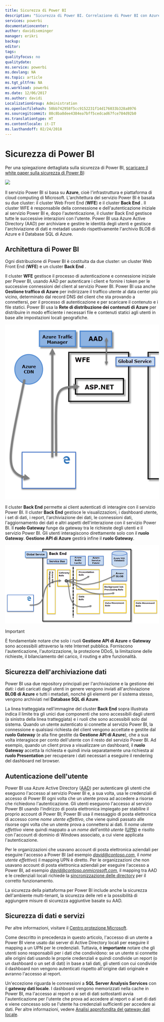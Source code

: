 ```yaml
---
title: Sicurezza di Power BI
description: "Sicurezza di Power BI. Correlazione di Power BI con Azure Active Directory e altri servizi di Azure. Questo argomento include inoltre un collegamento a un white paper più approfondito."
services: powerbi
documentationcenter: 
author: davidiseminger
manager: erikri
backup: 
editor: 
tags: 
qualityfocus: no
qualitydate: 
ms.service: powerbi
ms.devlang: NA
ms.topic: article
ms.tgt_pltfrm: NA
ms.workload: powerbi
ms.date: 12/06/2017
ms.author: davidi
LocalizationGroup: Administration
ms.openlocfilehash: 50bb742958f5cc9152231f14d176033b328a8976
ms.sourcegitcommit: 88c8ba8dee4384ea7bff5cedcad67fce784d92b0
ms.translationtype: HT
ms.contentlocale: it-IT
ms.lasthandoff: 02/24/2018
---
```

# <a name="power-bi-security"></a>Sicurezza di Power BI
Per una spiegazione dettagliata sulla sicurezza di Power BI, [scaricare il white paper sulla sicurezza di Power BI](http://go.microsoft.com/fwlink/?LinkId=829185):

[![](media/service-admin-power-bi-security/pbi_security_01.png)](http://go.microsoft.com/fwlink/?LinkId=829185)

Il servizio Power BI si basa su **Azure**, cioè l'infrastruttura e piattaforma di cloud computing di Microsoft. L'architettura del servizio Power BI è basata su due cluster: il cluster Web Front End (**WFE**) e il cluster **Back End** . Il cluster WFE è responsabile della connessione e dell'autenticazione iniziale al servizio Power BI e, dopo l'autenticazione, il cluster Back End gestisce tutte le successive interazioni con l'utente. Power BI usa Azure Active Directory (AAD) per archiviare e gestire le identità degli utenti e gestisce l'archiviazione di dati e metadati usando rispettivamente l'archivio BLOB di Azure e il Database SQL di Azure.

## <a name="power-bi-architecture"></a>Architettura di Power BI
Ogni distribuzione di Power BI è costituita da due cluster: un cluster Web Front End (**WFE**) e un cluster **Back End** .

Il cluster **WFE** gestisce il processo di autenticazione e connessione iniziale per Power BI, usando AAD per autenticare i client e fornire i token per le successive connessioni del client al servizio Power BI. Power BI usa anche **Gestione traffico di Azure** per indirizzare il traffico utente al data center più vicino, determinato dal record DNS del client che sta provando a connettersi, per il processo di autenticazione e per scaricare il contenuto e i file statici. Power BI usa la **Rete di distribuzione dei contenuti di Azure** per distribuire in modo efficiente i necessari file e contenuti statici agli utenti in base alle impostazioni locali geografiche.

![](media/service-admin-power-bi-security/pbi_security_v2_wfe.png)

Il cluster **Back End** permette ai client autenticati di interagire con il servizio Power BI. Il cluster **Back End** gestisce le visualizzazioni, i dashboard utente, i set di dati, i report, l'archiviazione dei dati, le connessioni dati, l'aggiornamento dei dati e altri aspetti dell'interazione con il servizio Power BI. Il **ruolo Gateway** funge da gateway tra le richieste degli utenti e il servizio Power BI. Gli utenti interagiscono direttamente solo con il **ruolo Gateway**. **Gestione API di Azure** gestirà infine il **ruolo Gateway**.

![](media/service-admin-power-bi-security/pbi_security_v2_backend_updated.png)

> [!IMPORTANT]
> È fondamentale notare che solo i ruoli **Gestione API di Azure** e **Gateway** sono accessibili attraverso la rete Internet pubblica. Forniscono l'autenticazione, l'autorizzazione, la protezione DDoS, la limitazione delle richieste, il bilanciamento del carico, il routing e altre funzionalità.
> 
> 

## <a name="data-storage-security"></a>Sicurezza dell'archiviazione dati
Power BI usa due repository principali per l'archiviazione e la gestione dei dati: i dati caricati dagli utenti in genere vengono inviati all'archiviazione **BLOB di Azure** e tutti i metadati, nonché gli elementi per il sistema stesso, vengono archiviati nel **Database SQL di Azure**.

La linea tratteggiata nell'immagine del cluster **Back End** sopra illustrata indica il limite tra gli unici due componenti che sono accessibili dagli utenti (a sinistra della linea tratteggiata) e i ruoli che sono accessibili solo dal sistema. Quando un utente autenticato si connette al servizio Power BI, la connessione e qualsiasi richiesta del client vengono accettate e gestite dal **ruolo Gateway** (e alla fine gestite da **Gestione API di Azure**), che a sua volta interagisce per conto dell'utente con il resto del servizio Power BI. Ad esempio, quando un client prova a visualizzare un dashboard, il **ruolo Gateway** accetta la richiesta e quindi invia separatamente una richiesta al **ruolo Presentation** per recuperare i dati necessari a eseguire il rendering del dashboard nel browser.

## <a name="user-authentication"></a>Autenticazione dell'utente
Power BI usa Azure Active Directory ([AAD](http://azure.microsoft.com/services/active-directory/)) per autenticare gli utenti che eseguono l'accesso al servizio Power BI e, a sua volta, usa le credenziali di accesso di Power BI ogni volta che un utente prova ad accedere a risorse che richiedono l'autenticazione. Gli utenti eseguono l'accesso al servizio Power BI usando l'indirizzo di posta elettronica impiegato per stabilire il proprio account di Power BI; Power BI usa il messaggio di posta elettronica di accesso come *nome utente effettivo*, che viene quindi passato alle risorse ogni volta che un utente prova a connettersi ai dati. Il *nome utente effettivo* viene quindi mappato a un *nome dell'entità utente* ([UPN](https://msdn.microsoft.com/library/windows/desktop/aa380525\(v=vs.85\).aspx)) e risolto con l'account di dominio di Windows associato, a cui viene applicata l'autenticazione.

Per le organizzazioni che usavano account di posta elettronica aziendali per eseguire l'accesso a Power BI (ad esempio *david@contoso.com*, il *nome utente effettivo*) il mapping UPN è diretto. Per le organizzazioni che non usavano account di posta elettronica aziendali per eseguire l'accesso a Power BI, ad esempio *david@contoso.onmicrosoft.com*, il mapping tra AAD e le credenziali locali richiede la [sincronizzazione delle directory](https://technet.microsoft.com/library/jj573653.aspx) per il corretto funzionamento.

La sicurezza della piattaforma per Power BI include anche la sicurezza dell'ambiente multi-tenant, la sicurezza delle reti e la possibilità di aggiungere misure di sicurezza aggiuntive basate su AAD.

## <a name="data-and-service-security"></a>Sicurezza di dati e servizi
Per altre informazioni, visitare il [Centro protezione Microsoft](https://www.microsoft.com/trustcenter).

Come descritto in precedenza in questo articolo, l'accesso di un utente a Power BI viene usato dai server di Active Directory locali per eseguire il mapping a un UPN per le credenziali. Tuttavia, è **importante** notare che gli utenti sono responsabili per i dati che condividono: se un utente si connette alle origini dati usando le proprie credenziali e quindi condivide un report (o un dashboard o un set di dati) in base a tali dati, gli utenti con cui condivide il dashboard non vengono autenticati rispetto all'origine dati originale e avranno l'accesso al report.

Un'eccezione riguarda le connessioni a **SQL Server Analysis Services** con il **gateway dati locale**. I dashboard vengono memorizzati nella cache in Power BI, ma l'accesso ai report o ai set di dati sottostanti avvia l'autenticazione per l'utente che prova ad accedere al report o al set di dati e viene concesso solo se l'utente ha credenziali sufficienti per accedere ai dati. Per altre informazioni, vedere [Analisi approfondita del gateway dati locale](service-gateway-onprem-indepth.md).

